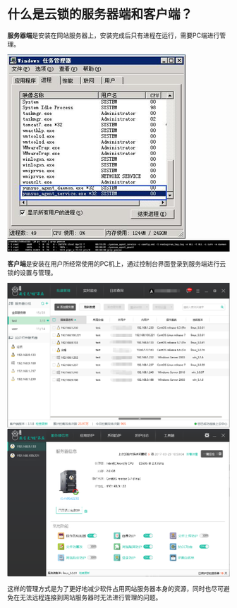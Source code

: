# 什么是云锁的服务器端和客户端？

**服务器端**是安装在网站服务器上，安装完成后只有进程在运行，需要PC端进行管理。

![Windows](/assets/q_04_1.png)
![Linux](/assets/q_04_2.png)

**客户端**是安装在用户所经常使用的PC机上，通过控制台界面登录到服务端进行云锁的设置与管理。

![批量管理](/assets/q_04_3.png)
![单机管理](/assets/q_04_4.png)

这样的管理方式是为了更好地减少软件占用网站服务器本身的资源，同时也尽可避免在无法远程连接到网站服务器时无法进行管理的问题。